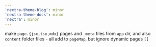 ```yaml
---
'nextra-theme-blog': minor
'nextra-theme-docs': minor
'nextra': minor
---
```


make `page.{jsx,tsx,mdx}` pages and `_meta` files from `app` dir, and also `content` folder files -
all add to `pageMap`, but ignore dynamic pages `[[`
